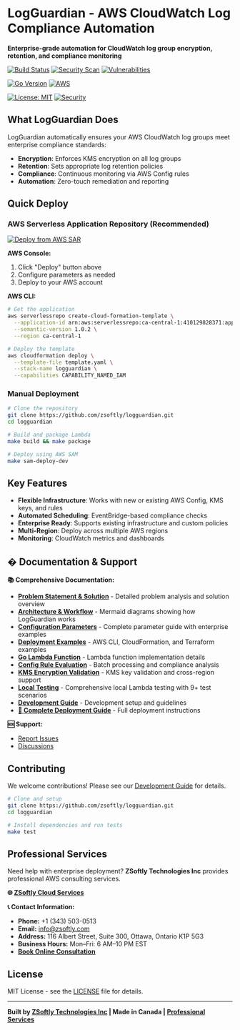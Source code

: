 # LogGuardian - AWS CloudWatch Log Compliance Automation

**Enterprise-grade automation for CloudWatch log group encryption, retention, and compliance monitoring**

<!-- Core Status Badges -->
[![Build Status](https://github.com/zsoftly/logguardian/workflows/CI/badge.svg)](https://github.com/zsoftly/logguardian/actions)
[![Security Scan](https://img.shields.io/badge/Security-GoSec%20%E2%9C%93-green.svg)](https://github.com/zsoftly/logguardian/actions)
[![Vulnerabilities](https://img.shields.io/badge/Vulnerabilities-0-brightgreen.svg)](https://github.com/zsoftly/logguardian/actions)

<!-- Technology & Platform -->
[![Go Version](https://img.shields.io/badge/Go-1.24-00ADD8.svg)](https://golang.org/)
[![AWS](https://img.shields.io/badge/AWS-CloudWatch-orange.svg)](https://aws.amazon.com/cloudwatch/)

<!-- Legal & Compliance -->
[![License: MIT](https://img.shields.io/badge/License-MIT-yellow.svg)](https://opensource.org/licenses/MIT)
[![Security](https://img.shields.io/badge/Security-Compliance-blue.svg)]()

## What LogGuardian Does

LogGuardian automatically ensures your AWS CloudWatch log groups meet enterprise compliance standards:

- **Encryption**: Enforces KMS encryption on all log groups
- **Retention**: Sets appropriate log retention policies  
- **Compliance**: Continuous monitoring via AWS Config rules
- **Automation**: Zero-touch remediation and reporting

## Quick Deploy

### AWS Serverless Application Repository (Recommended)
[![Deploy from AWS SAR](https://img.shields.io/badge/Deploy-AWS%20SAR-FF9900?style=for-the-badge&logo=amazon-aws)](https://serverlessrepo.aws.amazon.com/applications/ca-central-1/410129828371/LogGuardian)

**AWS Console:**
1. Click "Deploy" button above
2. Configure parameters as needed
3. Deploy to your AWS account

**AWS CLI:**
```bash
# Get the application
aws serverlessrepo create-cloud-formation-template \
  --application-id arn:aws:serverlessrepo:ca-central-1:410129828371:applications/LogGuardian \
  --semantic-version 1.0.2 \
  --region ca-central-1

# Deploy the template
aws cloudformation deploy \
  --template-file template.yaml \
  --stack-name logguardian \
  --capabilities CAPABILITY_NAMED_IAM
```

### Manual Deployment
```bash
# Clone the repository
git clone https://github.com/zsoftly/logguardian.git
cd logguardian

# Build and package Lambda
make build && make package

# Deploy using AWS SAM
make sam-deploy-dev
```

## Key Features

- **Flexible Infrastructure**: Works with new or existing AWS Config, KMS keys, and rules
- **Automated Scheduling**: EventBridge-based compliance checks
- **Enterprise Ready**: Supports existing infrastructure and custom policies
- **Multi-Region**: Deploy across multiple AWS regions
- **Monitoring**: CloudWatch metrics and dashboards

## � Documentation & Support

**📚 Comprehensive Documentation:**
- **[Problem Statement & Solution](docs/problem-statement-solution.md)** - Detailed problem analysis and solution overview
- **[Architecture & Workflow](docs/architecture-diagrams.md)** - Mermaid diagrams showing how LogGuardian works
- **[Configuration Parameters](docs/configuration-parameters.md)** - Complete parameter guide with enterprise examples
- **[Deployment Examples](docs/deployment-examples.md)** - AWS CLI, CloudFormation, and Terraform examples
- **[Go Lambda Function](docs/go-lambda-function.md)** - Lambda function implementation details
- **[Config Rule Evaluation](docs/config-rule-evaluation.md)** - Batch processing and compliance analysis
- **[KMS Encryption Validation](docs/kms-encryption-validation.md)** - KMS key validation and cross-region support
- **[Local Testing](docs/local-testing.md)** - Comprehensive local Lambda testing with 9+ test scenarios
- **[Development Guide](docs/development.md)** - Development setup and guidelines
- **[🚀 Complete Deployment Guide](DEPLOYMENT.md)** - Full deployment instructions

**🆘 Support:**
- [Report Issues](https://github.com/zsoftly/logguardian/issues)
- [Discussions](https://github.com/zsoftly/logguardian/discussions)

## Contributing

We welcome contributions! Please see our [Development Guide](docs/development.md) for details.

```bash
# Clone and setup
git clone https://github.com/zsoftly/logguardian.git
cd logguardian

# Install dependencies and run tests
make test
```

## Professional Services

Need help with enterprise deployment? **ZSoftly Technologies Inc** provides professional AWS consulting services.

**🌐 [ZSoftly Cloud Services](https://cloud.zsoftly.com/)**

**📞 Contact Information:**
- **Phone:** +1 (343) 503-0513
- **Email:** info@zsoftly.com
- **Address:** 116 Albert Street, Suite 300, Ottawa, Ontario K1P 5G3
- **Business Hours:** Mon–Fri: 6 AM–10 PM EST
- **[Book Online Consultation](https://cloud.zsoftly.com/)**

## License

MIT License - see the [LICENSE](LICENSE) file for details.

---

**Built by [ZSoftly Technologies Inc](https://zsoftly.com) | Made in Canada | [Professional Services](https://cloud.zsoftly.com/)**